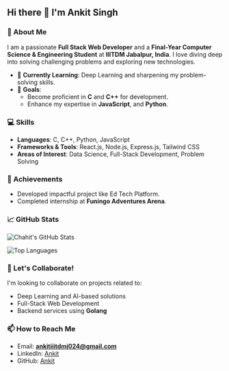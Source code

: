 ## Hi there 👋 I'm Ankit Singh

### 🌟 About Me
I am a passionate **Full Stack Web Developer** and a **Final-Year Computer Science & Engineering Student** at **IIITDM Jabalpur, India**. I love diving deep into solving challenging problems and exploring new technologies. 

- 🌱 **Currently Learning**: Deep Learning and sharpening my problem-solving skills.  
- 🎯 **Goals**: 
  - Become proficient in **C** and **C++** for development.  
  - Enhance my expertise in **JavaScript**, and **Python**.  

### 💻 Skills
- **Languages**: C, C++, Python, JavaScript  
- **Frameworks & Tools**: React.js, Node.js, Express.js, Tailwind CSS  
- **Areas of Interest**: Data Science, Full-Stack Development, Problem Solving  

### 🚀 Achievements
- Developed impactful project like Ed Tech Platform.  
- Completed internship at **Funingo Adventures Arena**.

  
### 📈 GitHub Stats
![Chahit's GitHub Stats](https://github-readme-stats.vercel.app/api?username=ankit-024&show_icons=true&theme=radical)

![Top Languages](https://github-readme-stats.vercel.app/api/top-langs/?username=ankit-024&layout=compact&theme=radical)



### 🤝 Let's Collaborate!
I'm looking to collaborate on projects related to:  
- Deep Learning and AI-based solutions  
- Full-Stack Web Development  
- Backend services using **Golang**  

### 📫 How to Reach Me
- Email: **ankitiiitdmj024@gmail.com**  
- LinkedIn: [Ankit](https://www.linkedin.com/in/ankit-singh-0a3ba322b)  
- GitHub: [Ankit](https://github.com/ankit-024)  
 
